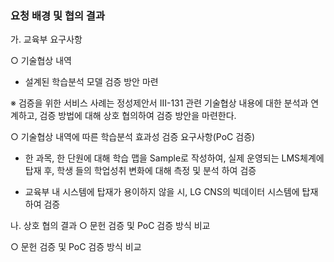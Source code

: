 ### 요청 배경 및 협의 결과
가. 교육부 요구사항

○ 기술협상 내역

- 설계된 학습분석 모델 검증 방안 마련

※ 검증을 위한 서비스 사례는 정성제안서 III-131 관련 기술협상 내용에 대한 분석과 연계하고, 검증 방법에 대해 상호 협의하여 검증 방안을 마련한다.

○ 기술협상 내역에 따른 학습분석 효과성 검증 요구사항(PoC 검증)

- 한 과목, 한 단원에 대해 학습 맵을 Sample로 작성하여, 실제 운영되는 LMS체계에 탑재 후, 학생 들의 학업성취 변화에 대해 측정 및 분석 하여 검증

- 교육부 내 시스템에 탑재가 용이하지 않을 시, LG CNS의 빅데이터 시스템에 탑재하여 검증

나. 상호 협의 결과
○ 문헌 검증 및 PoC 검증 방식 비교

 

○ 문헌 검증 및 PoC 검증 방식 비교